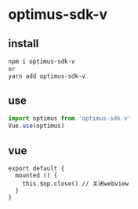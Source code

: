 # optimus-sdk-v

## install
```bash
npm i optimus-sdk-v
or
yarn add optimus-sdk-v

```

## use
```js
import optimus from 'optimus-sdk-v'
Vue.use(optimus)
```

## vue
````vue
export default {
  mounted () {
    this.$op.close() // 关闭webview
  }
}
````
